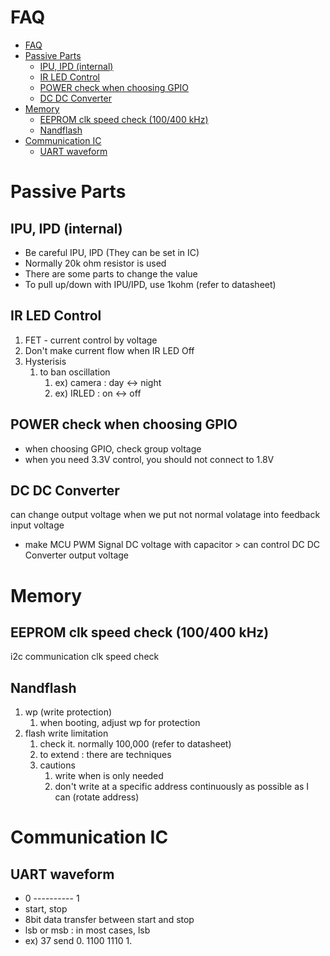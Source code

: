 # FAQ
<!-- TOC -->

- [FAQ](#faq)
- [Passive Parts](#passive-parts)
    - [IPU, IPD (internal)](#ipu-ipd-internal)
    - [IR LED Control](#ir-led-control)
    - [POWER check when choosing GPIO](#power-check-when-choosing-gpio)
    - [DC DC Converter](#dc-dc-converter)
- [Memory](#memory)
    - [EEPROM clk speed check (100/400 kHz)](#eeprom-clk-speed-check-100400-khz)
    - [Nandflash](#nandflash)
- [Communication IC](#communication-ic)
    - [UART waveform](#uart-waveform)

<!-- /TOC -->
# Passive Parts
## IPU, IPD (internal)
* Be careful IPU, IPD (They can be set in IC)
* Normally 20k ohm resistor is used
* There are some parts to change the value
* To pull up/down with IPU/IPD, use 1kohm (refer to datasheet)

## IR LED Control
1. FET - current control by voltage
2. Don't make current flow when IR LED Off
3. Hysterisis
    1. to ban oscillation
        1. ex) camera : day <-> night
        2. ex) IRLED : on <-> off

## POWER check when choosing GPIO
* when choosing GPIO, check group voltage
* when you need 3.3V control, you should not connect to 1.8V

## DC DC Converter
can change output voltage when we put not normal volatage into feedback input voltage
- make MCU PWM Signal   DC voltage  with capacitor > can control DC DC Converter output voltage

# Memory
## EEPROM clk speed check (100/400 kHz)
i2c communication clk speed check

## Nandflash 
1. wp (write protection)
    1. when booting, adjust wp for protection
2. flash write limitation
    1. check it. normally 100,000 (refer to datasheet)
    2. to extend : there are techniques 
    3. cautions 
        1. write when is only needed 
        2. don't write at a specific address continuously as possible as I can (rotate address)

# Communication IC
## UART waveform
* 0 ---------- 1
* start, stop
* 8bit data transfer between start and stop
* lsb or msb : in most cases, lsb
* ex) 37 send 0. 1100 1110 1.

